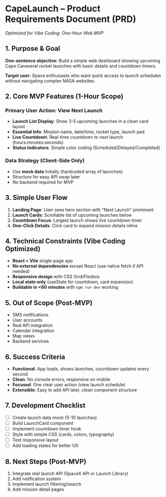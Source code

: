 # CapeLaunch – Product Requirements Document (PRD)
*Optimized for Vibe Coding: One-Hour Web MVP*

## 1. Purpose & Goal
**One-sentence objective:** Build a simple web dashboard showing upcoming Cape Canaveral rocket launches with basic details and countdown timers.

**Target user:** Space enthusiasts who want quick access to launch schedules without navigating complex NASA websites.

## 2. Core MVP Features (1-Hour Scope)
### Primary User Action: View Next Launch
- **Launch List Display**: Show 3-5 upcoming launches in a clean card layout
- **Essential Info**: Mission name, date/time, rocket type, launch pad
- **Live Countdown**: Real-time countdown to next launch (hours:minutes:seconds)
- **Status Indicators**: Simple color coding (Scheduled/Delayed/Completed)

### Data Strategy (Client-Side Only)
- Use **mock data** initially (hardcoded array of launches)
- Structure for easy API swap later
- No backend required for MVP

## 3. Simple User Flow
1. **Landing Page**: User sees hero section with "Next Launch" prominent
2. **Launch Cards**: Scrollable list of upcoming launches below
3. **Countdown Focus**: Largest launch shows live countdown timer
4. **One-Click Details**: Click card to expand mission details inline

## 4. Technical Constraints (Vibe Coding Optimized)
- **React + Vite** single-page app
- **No external dependencies** except React (use native fetch if API needed)
- **Responsive design** with CSS Grid/Flexbox
- **Local state only** (useState for countdown, card expansion)
- **Buildable in <60 minutes** with `npm run dev` working

## 5. Out of Scope (Post-MVP)
- SMS notifications
- User accounts
- Real API integration
- Calendar integration
- Map views
- Backend services

## 6. Success Criteria
- **Functional**: App loads, shows launches, countdown updates every second
- **Clean**: No console errors, responsive on mobile
- **Focused**: One clear user action (view launch schedule)
- **Extensible**: Easy to add API later, clean component structure

## 7. Development Checklist
- [ ] Create launch data mock (5-10 launches)
- [ ] Build LaunchCard component
- [ ] Implement countdown timer hook
- [ ] Style with simple CSS (cards, colors, typography)
- [ ] Test responsive layout
- [ ] Add loading states for better UX

## 8. Next Steps (Post-MVP)
1. Integrate real launch API (SpaceX API or Launch Library)
2. Add notification system
3. Implement launch filtering/search
4. Add mission detail pages
